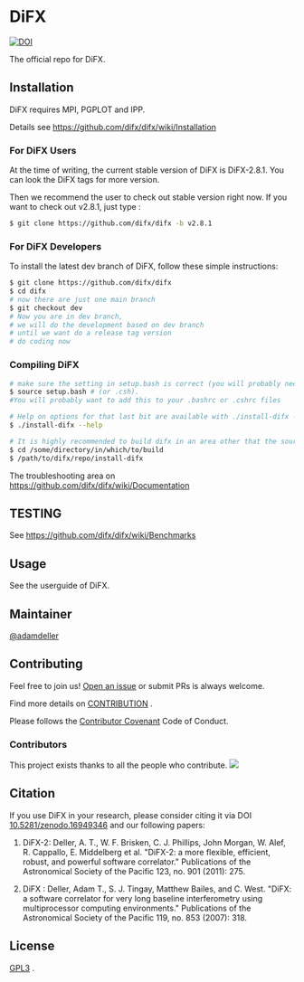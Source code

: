# DiFX
[![DOI](https://zenodo.org/badge/DOI/10.5281/zenodo.16949346.svg)](https://doi.org/10.5281/zenodo.16949346)

The official repo for DiFX.

## Installation

DiFX requires MPI, PGPLOT and IPP.

Details see https://github.com/difx/difx/wiki/Installation

### For DiFX Users

At the time of writing, the current stable version of DiFX is DiFX-2.8.1. You can look the DiFX tags for more version.

Then we recommend the user to check out stable version right now. If you want to check out v2.8.1, just type :

```bash
$ git clone https://github.com/difx/difx -b v2.8.1
```

### For DiFX Developers

To install the latest dev branch of DiFX, follow these simple instructions:

```bash
$ git clone https://github.com/difx/difx
$ cd difx
# now there are just one main branch
$ git checkout dev
# Now you are in dev branch, 
# we will do the development based on dev branch
# until we want do a release tag version
# do coding now
```



### Compiling DiFX



```bash
# make sure the setting in setup.bash is correct (you will probably need to modify e.g. IPPROOT, MPICXX, etc)
$ source setup.bash # (or .csh). 
#You will probably want to add this to your .bashrc or .cshrc files

# Help on options for that last bit are available with ./install-difx --help.
$ ./install-difx --help

# It is highly recommended to build difx in an area other that the source tree (to avoid adding many untracked files)
$ cd /some/directory/in/which/to/build
$ /path/to/difx/repo/install-difx
```



The troubleshooting area on https://github.com/difx/difx/wiki/Documentation

## TESTING

See https://github.com/difx/difx/wiki/Benchmarks

## Usage

See the userguide of DiFX.



## Maintainer

[@adamdeller](https://github.com/adamdeller)



## Contributing

Feel free to join us!  [Open an issue](https://github.com/difx/difx/issues/new) or submit PRs is always welcome.

Find more details on [CONTRIBUTION](https://github.com/difx/difx/blob/main/CONTRIBUTION.md) .



Please follows the [Contributor Covenant](http://contributor-covenant.org/version/1/3/0/) Code of Conduct.

### Contributors

This project exists thanks to all the people who contribute. 
<a href="https://github.com/difx/difx/graphs/contributors"><img src="https://opencollective.com/difx/contributors.svg?width=890&button=false" /></a>


## Citation

If you use DiFX in your research, please consider citing it via DOI [10.5281/zenodo.16949346](https://doi.org/10.5281/zenodo.16949346) and our following papers:

1. DiFX-2: Deller, A. T., W. F. Brisken, C. J. Phillips, John Morgan, W. Alef, R. Cappallo, E. Middelberg et al. "DiFX-2: a more flexible, efficient, robust, and powerful software correlator." Publications of the Astronomical Society of the Pacific 123, no. 901 (2011): 275.

2. DiFX : Deller, Adam T., S. J. Tingay, Matthew Bailes, and C. West. "DiFX: a software correlator for very long baseline interferometry using multiprocessor computing environments." Publications of the Astronomical Society of the Pacific 119, no. 853 (2007): 318.

## License

[GPL3](LICENSE.md) .
